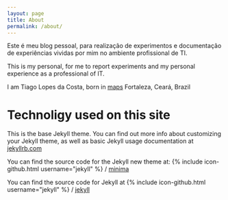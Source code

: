 ```yaml
---
layout: page
title: About
permalink: /about/
---
```


Este é meu blog pessoal, para realização de experimentos e documentação 
de experiências vividas por mim no ambiente profissional de TI.

This is my personal, for me to report experiments and my personal experience
as a professional of IT.

I am Tiago Lopes da Costa, born in [maps]() Fortaleza, Ceará, Brazil

# Technoligy used on this site

This is the base Jekyll theme. You can find out more info about customizing your Jekyll theme, as well as basic Jekyll usage documentation at [jekyllrb.com](http://jekyllrb.com/)

You can find the source code for the Jekyll new theme at:
{% include icon-github.html username="jekyll" %} /
[minima](https://github.com/jekyll/minima)

You can find the source code for Jekyll at
{% include icon-github.html username="jekyll" %} /
[jekyll](https://github.com/jekyll/jekyll)
